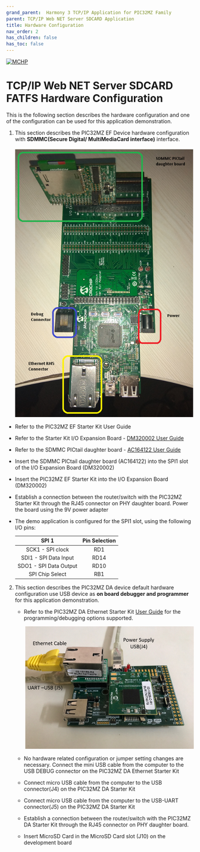 ```yaml
---
grand_parent:  Harmony 3 TCP/IP Application for PIC32MZ Family
parent: TCP/IP Web NET Server SDCARD Application
title: Hardware Configuration
nav_order: 2
has_children: false
has_toc: false
---
```

[![MCHP](https://www.microchip.com/ResourcePackages/Microchip/assets/dist/images/logo.png)](https://www.microchip.com)

# TCP/IP Web NET Server SDCARD FATFS Hardware Configuration

This is the following section describes the hardware configuration and one of the configuration can be used for this application demonstration.

1. This section describes the PIC32MZ EF Device hardware configuration with  **SDMMC(Secure Digital/ MultiMediaCard interface)** interface.

    ![required_hardware](images/IOExpansion_SDMMCDaughter_PIC32EF.png)

  * Refer to the PIC32MZ EF Starter Kit User Guide

  *  Refer to the Starter Kit I/O Expansion Board - [DM320002 User Guide](https://www.microchip.com/developmenttools/ProductDetails/DM320002)

  *  Refer to the SDMMC PICtail daughter board - [AC164122 User Guide](https://www.microchip.com/developmenttools/ProductDetails/AC164122)

  * Insert the SDMMC PICtail daughter board (AC164122) into the SPI1 slot of the I/O Expansion Board (DM320002)

  * Insert the PIC32MZ EF Starter Kit into the I/O Expansion Board (DM320002)

  * Establish a connection between the router/switch with the PIC32MZ Starter Kit through the RJ45 connector on PHY daughter board. Power the board using the 9V power adapter

  * The demo application is configured for the SPI1 slot, using the following I/O pins:

      |SPI 1| Pin Selection|
      |:----:|:----:|
      |SCK1 - SPI clock | RD1 |
      |SDI1 - SPI Data Input| RD14 |
      |SDO1 -  SPI Data Output| RD10  |
      | SPI Chip Select| RB1 |

2. This section describes the PIC32MZ DA device default hardware configuration use USB device as **on board debugger and programmer** for this application demonstration.

    * Refer to the PIC32MZ DA Ethernet Starter Kit [User Guide](http://ww1.microchip.com/downloads/en/DeviceDoc/70005311A.pdf) for the programming/debugging options supported.

      ![required_hardware](images/PIC32MZ_DA_USB_ETHERNET.png)

    * No hardware related configuration or jumper setting changes are necessary.
    Connect the mini USB cable from the computer to the USB DEBUG connector on the PIC32MZ DA Ethernet Starter Kit

    * Connect micro USB cable from the computer to the USB connector(J4) on the PIC32MZ DA Starter Kit

    * Connect micro USB cable from the computer to the USB-UART connector(J5) on the PIC32MZ DA Starter Kit 

    * Establish a connection between the router/switch with the PIC32MZ DA Starter Kit through the RJ45 connector on PHY daughter board.

    * Insert MicroSD Card in the MicroSD Card slot (J10) on the development board
